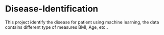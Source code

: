 # Disease-Identification
This project identify the disease for patient using machine learning, the data contains different type of measures BMI, Age, etc..

